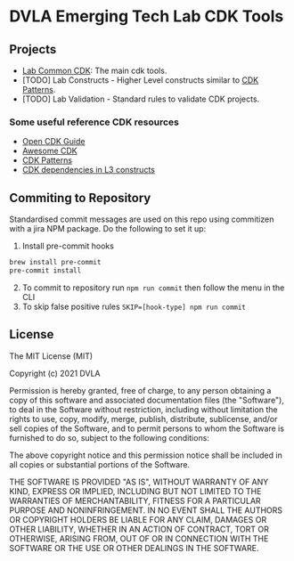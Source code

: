 # DVLA Emerging Tech Lab CDK Tools

## Projects

- [Lab Common CDK](packages/lab-common-cdk): The main cdk tools.
- [TODO] Lab Constructs - Higher Level constructs similar to [CDK Patterns](https://cdkpatterns.com/).
- [TODO] Lab Validation - Standard rules to validate CDK projects.

### Some useful reference CDK resources

- [Open CDK Guide](https://github.com/kevinslin/open-cdk)
- [Awesome CDK](https://github.com/kolomied/awesome-cdk)
- [CDK Patterns](https://cdkpatterns.com/)
- [CDK dependencies in L3 constructs](https://dev.to/udondan/correctly-defining-dependencies-in-l3-cdk-constructs-45p)

## Commiting to Repository
Standardised commit messages are used on this repo using commitizen with a jira NPM package. Do the following to set it up:

1. Install pre-commit hooks
```bash
brew install pre-commit
pre-commit install
```
2. To commit to repository run `npm run commit` then follow the menu in the CLI
3. To skip false positive rules `SKIP=[hook-type] npm run commit`

## License
The MIT License (MIT)

Copyright (c) 2021 DVLA

Permission is hereby granted, free of charge, to any person obtaining a copy
of this software and associated documentation files (the "Software"), to deal
in the Software without restriction, including without limitation the rights
to use, copy, modify, merge, publish, distribute, sublicense, and/or sell
copies of the Software, and to permit persons to whom the Software is
furnished to do so, subject to the following conditions:

The above copyright notice and this permission notice shall be included in all
copies or substantial portions of the Software.

THE SOFTWARE IS PROVIDED "AS IS", WITHOUT WARRANTY OF ANY KIND, EXPRESS OR
IMPLIED, INCLUDING BUT NOT LIMITED TO THE WARRANTIES OF MERCHANTABILITY,
FITNESS FOR A PARTICULAR PURPOSE AND NONINFRINGEMENT. IN NO EVENT SHALL THE
AUTHORS OR COPYRIGHT HOLDERS BE LIABLE FOR ANY CLAIM, DAMAGES OR OTHER
LIABILITY, WHETHER IN AN ACTION OF CONTRACT, TORT OR OTHERWISE, ARISING FROM,
OUT OF OR IN CONNECTION WITH THE SOFTWARE OR THE USE OR OTHER DEALINGS IN THE
SOFTWARE.
